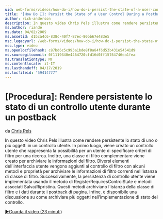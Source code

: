 ```yaml
---
uid: web-forms/videos/how-do-i/how-do-i-persist-the-state-of-a-user-control-during-a-postback
title: '[How Do I]: Persist the State of a User Control During a Postback | Microsoft Docs'
author: rick-anderson
description: In questo video Chris Pels illustra come rendere persistente lo stato di uno o più oggetti in un controllo utente. In primo luogo, viene creato un controllo utente che rappresenta il abilit...
ms.author: riande
ms.date: 04/02/2009
ms.assetid: d1bca4c6-838c-40f7-87ec-80bb67e483e5
msc.legacyurl: /web-forms/videos/how-do-i/how-do-i-persist-the-state-of-a-user-control-during-a-postback
msc.type: video
ms.openlocfilehash: c87bd6c5c993a1bde8f8a84f6d53b431e54541d9
ms.sourcegitcommit: 0f1119340e4464720cfd16d0ff15764746ea1fea
ms.translationtype: MT
ms.contentlocale: it-IT
ms.lasthandoff: 04/17/2019
ms.locfileid: "59414777"
---
```

# <a name="how-do-i-persist-the-state-of-a-user-control-during-a-postback"></a>[Procedura]: Rendere persistente lo stato di un controllo utente durante un postback

da [Chris Pels](https://twitter.com/chrispels)

In questo video Chris Pels illustra come rendere persistente lo stato di uno o più oggetti in un controllo utente. In primo luogo, viene creato un controllo utente che rappresenta la possibilità per un utente di specificare criteri di filtro per una ricerca. Inoltre, una classe di filtro complementare viene creato per archiviare le informazioni del filtro. Diversi elementi dell'interfaccia utente vengono aggiunti al controllo di filtro con alcuni metodi e proprietà per archiviare le informazioni di filtro correnti nell'istanza di classe di filtro. Successivamente, la persistenza di controllo utente viene implementata usando il metodo di RegisterRequiresControlState e metodi associati Salva/Ripristina. Questi metodi archiviano l'istanza della classe di filtro e i dati durante i postback di pagina. Infine, è disponibile una discussione su come archiviare più oggetti nell'implementazione di stato del controllo.

[&#9654;Guarda il video (23 minuti)](https://channel9.msdn.com/Blogs/ASP-NET-Site-Videos/how-do-i-persist-the-state-of-a-user-control-during-a-postback)
